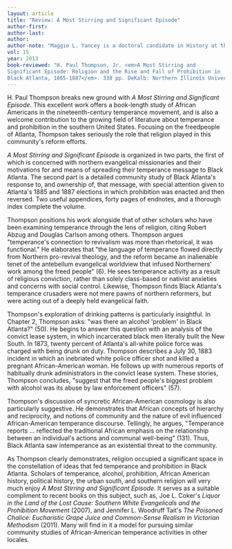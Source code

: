 ```yaml
---
layout: article
title: "Review: A Most Stirring and Significant Episode"
author-first: 
author-last: 
author: 
author-note: "Maggie L. Yancey is a doctoral candidate in History at the University of Tennessee."
vol: 15
year: 2013
book-reviewed: "H. Paul Thompson, Jr. <em>A Most Stirring and 
Significant Episode: Religion and the Rise and Fall of Prohibition in 
Black Atlanta, 1865-1887</em>. 338 pp. DeKalb: Northern Illinois University Press, 2012. ISBN 978-0-87580-458-3. "
---
```


H. Paul Thompson breaks new ground with *A Most Stirring and Significant
Episode*. This excellent work offers a book-length study of African
Americans in the nineteenth-century temperance movement, and is also a
welcome contribution to the growing field of literature about temperance
and prohibition in the southern United States. Focusing on the
freedpeople of Atlanta, Thompson takes seriously the role that religion
played in this community's reform efforts.

*A Most Stirring and Significant Episode* is organized in two parts, the
first of which is concerned with northern evangelical missionaries and
their motivations for and means of spreading their temperance message to
Black Atlanta. The second part is a detailed community study of Black
Atlanta's response to, and ownership of, that message, with special
attention given to Atlanta's 1885 and 1887 elections in which
prohibition was enacted and then reversed. Two useful appendices, forty
pages of endnotes, and a thorough index complete the volume.

Thompson positions his work alongside that of other scholars who have
been examining temperance through the lens of religion, citing Robert
Abzug and Douglas Carlson among others. Thompson argues "temperance's
connection to revivalism was more than rhetorical, it was functional."
He elaborates that "the language of temperance flowed directly from
Northern pro-revival theology, and the reform became an inalienable
tenet of the antebellum evangelical worldview that infused Northerners'
work among the freed people" (6). He sees temperance activity as a
result of religious conviction, rather than solely class-based or
nativist anxieties and concerns with social control. Likewise, Thompson
finds Black Atlanta's temperance crusaders were not mere pawns of
northern reformers, but were acting out of a deeply held evangelical
faith.

Thompson's exploration of drinking patterns is particularly insightful.
In Chapter 2, Thompson asks: "was there an alcohol 'problem' in Black
Atlanta?" (50). He begins to answer this question with an analysis of
the convict lease system, in which incarcerated black men literally
built the New South. In 1873, twenty percent of Atlanta's all-white
police force was charged with being drunk on duty. Thompson describes a
July 30, 1883 incident in which an inebriated white police officer shot
and killed a pregnant African-American woman. He follows up with
numerous reports of habitually drunk administrators in the convict lease
system. These stories, Thompson concludes, "suggest that the freed
people's biggest problem with alcohol was its abuse by law enforcement
officers" (57).

Thompson's discussion of syncretic African-American cosmology is also
particularly suggestive. He demonstrates that African concepts of
hierarchy and reciprocity, and notions of community and the nature of
evil influenced African-American temperance discourse. Tellingly, he
argues, "Temperance reports ... reflected the traditional African
emphasis on the relationship between an individual's actions and
communal well-being" (131). Thus, Black Atlanta saw intemperance as an
existential threat to the community.

As Thompson clearly demonstrates, religion occupied a significant space
in the constellation of ideas that fed temperance and prohibition in
Black Atlanta. Scholars of temperance, alcohol, prohibition, African
American history, political history, the urban south, and southern
religion will very much enjoy *A Most Stirring and Significant Episode*.
It serves as a suitable compliment to recent books on this subject, such
as, Joe L. Coker's *Liquor in the Land of the Lost Cause: Southern White
Evangelicals and the Prohibition Movement* (2007), and Jennifer L.
Woodruff Tait's *The Poisoned Chalice: Eucharistic Grape Juice and
Common-Sense Realism in Victorian Methodism* (2011). Many will find in
it a model for pursuing similar community studies of African-American
temperance activities in other locales.

